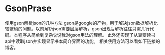 # GsonPrase
使用gson解析json的几种方法
gson是google的产物，用于解决json数据解析比较繁琐的问题。以前解析json需要层层解析，gson出现后解析往往只需几行代码。本程序从简单到复杂说说我对gson用法的理解。
此外还实现了从豆瓣读书api中读取json并实现显示书本简介界面的功能。
相关使用方法可以看如下链接的博客。
